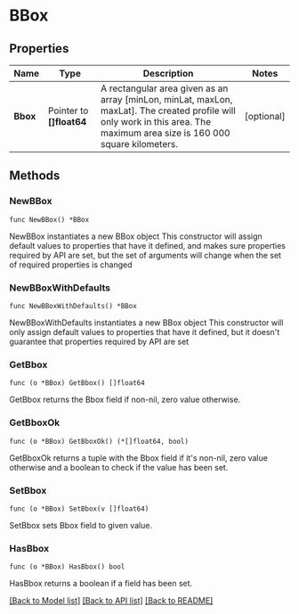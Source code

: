 # BBox

## Properties

Name | Type | Description | Notes
------------ | ------------- | ------------- | -------------
**Bbox** | Pointer to **[]float64** | A rectangular area given as an array [minLon, minLat, maxLon, maxLat]. The created profile will only work in this area. The maximum area size is 160 000 square kilometers. | [optional] 

## Methods

### NewBBox

`func NewBBox() *BBox`

NewBBox instantiates a new BBox object
This constructor will assign default values to properties that have it defined,
and makes sure properties required by API are set, but the set of arguments
will change when the set of required properties is changed

### NewBBoxWithDefaults

`func NewBBoxWithDefaults() *BBox`

NewBBoxWithDefaults instantiates a new BBox object
This constructor will only assign default values to properties that have it defined,
but it doesn't guarantee that properties required by API are set

### GetBbox

`func (o *BBox) GetBbox() []float64`

GetBbox returns the Bbox field if non-nil, zero value otherwise.

### GetBboxOk

`func (o *BBox) GetBboxOk() (*[]float64, bool)`

GetBboxOk returns a tuple with the Bbox field if it's non-nil, zero value otherwise
and a boolean to check if the value has been set.

### SetBbox

`func (o *BBox) SetBbox(v []float64)`

SetBbox sets Bbox field to given value.

### HasBbox

`func (o *BBox) HasBbox() bool`

HasBbox returns a boolean if a field has been set.


[[Back to Model list]](../README.md#documentation-for-models) [[Back to API list]](../README.md#documentation-for-api-endpoints) [[Back to README]](../README.md)


